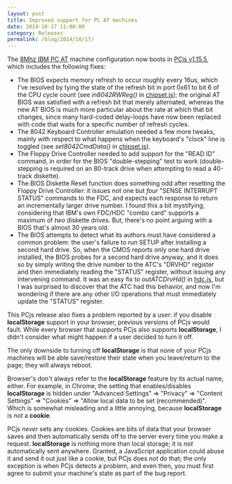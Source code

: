 ```yaml
---
layout: post
title: Improved support for PC AT machines
date: 2014-10-17 11:00:00
category: Releases
permalink: /blog/2014/10/17/
---
```


The [8Mhz IBM PC AT](/machines/pcx86/ibm/5170/ega/1024kb/rev3/debugger/machine.xml) machine configuration
now boots in [PCjs v1.15.5](https://github.com/jeffpar/pcjs.v1/releases/tag/v1.15.5), which includes the following fixes:

+ The BIOS expects memory refresh to occur roughly every 16us, which I've resolved by tying the state
  of the refresh bit in port 0x61 to bit 6 of the CPU cycle count (see *in8042RWReg()* in [chipset.js](/machines/pcx86/modules/v2/chipset.js));
  the original AT BIOS was satisfied with a refresh bit that merely alternated, whereas the new AT BIOS
  is much more particular about the rate at which that bit changes, since many hard-coded delay-loops have
  now been replaced with code that waits for a specific number of refresh cycles.
+ The 8042 Keyboard Controller emulation needed a few more tweaks, mainly with respect to what happens
  when the keyboard's "clock" line is toggled (see *set8042CmdData()* in [chipset.js](/machines/pcx86/modules/v2/chipset.js)).
+ The Floppy Drive Controller needed to add support for the "READ ID" command, in order for the BIOS
  "double-stepping" test to work (double-stepping is required on an 80-track drive when attempting to read
  a 40-track diskette).
+ The BIOS Diskette Reset function does something odd after resetting the Floppy Drive Controller: it
  issues not one but *four* "SENSE INTERRUPT STATUS" commands to the FDC, and expects each response to
  return an incrementally larger drive number.  I found this a bit mystifying, considering that IBM's
  own FDC/HDC "combo card" supports a maximum of *two* diskette drives.  But, there's no point arguing
  with a BIOS that's almost 30 years old.
+ The BIOS attempts to detect what its authors must have considered a common problem: the user's failure
  to run SETUP after installing a second hard drive.  So, when the CMOS reports only one hard drive installed,
  the BIOS probes for a second hard drive anyway, and it does so by simply writing the drive number to the ATC's
  "DRVHD" register and then immediately reading the "STATUS" register, without issuing any intervening command.
  It was an easy fix to *outATCDrvHd()* in [hdc.js](/machines/pcx86/modules/v2/hdc.js), but I was surprised
  to discover that the ATC had this behavior, and now I'm wondering if there are any other I/O operations
  that must immediately update the "STATUS" register.

This PCjs release also fixes a problem reported by a user: if you disable **localStorage** support in your
browser, previous versions of PCjs would fault.  While every browser that supports PCjs also supports
**localStorage**, I didn't consider what might happen if a user decided to turn it off.

The only downside to turning off **localStorage** is that none of your PCjs machines will be able save/restore
their state when you leave/return to the page; they will always reboot.

Browser's don't always refer to the **localStorage** feature by its actual name, either.  For example, in
Chrome, the setting that enables/disables **localStorage** is hidden under "Advanced Settings" => "Privacy" =>
"Content Settings" => "Cookies" => "Allow local data to be set (recommended)".  Which is somewhat misleading
and a little annoying, because **localStorage** is *not* a **cookie**.

PCjs *never* sets any cookies.  Cookies are bits of data that your browser saves and then automatically sends
off to the server every time you make a request.  **localStorage** is nothing more than local storage; it is
*not* automatically sent anywhere.  Granted, a JavaScript application could abuse it and send it out just like a
cookie, but PCjs does *not* do that; the only exception is when PCjs detects a problem, and even then, you must
first agree to submit your machine's state as part of the bug report.
